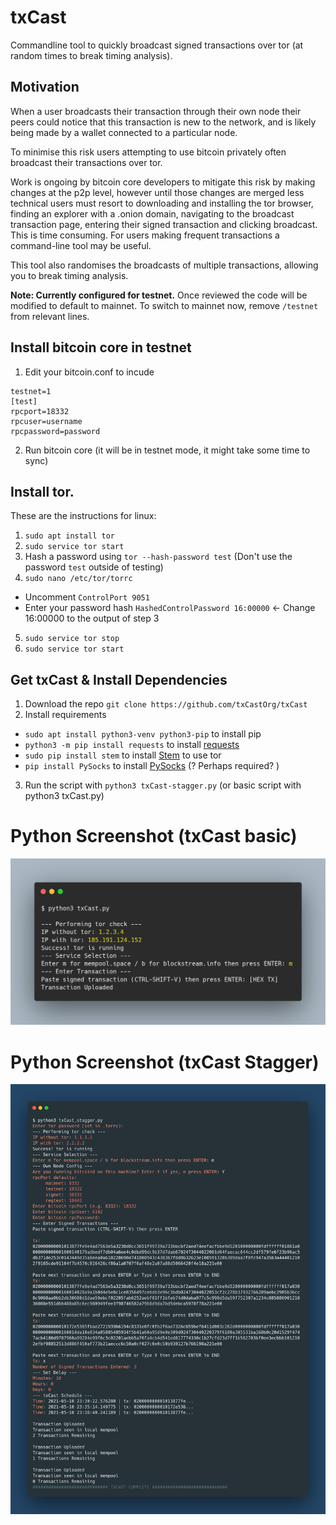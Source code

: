 # txCast

Commandline tool to quickly broadcast signed transactions over tor (at random times to break timing analysis).

## Motivation
When a user broadcasts their transaction through their own node their peers could notice that this transaction is new to the network, and is likely being made by a wallet connected to a particular node.

To minimise this risk users attempting to use bitcoin privately often broadcast their transactions over tor.

Work is ongoing by bitcoin core developers to mitigate this risk by making changes at the p2p level, however until those changes are merged less technical users must resort to downloading and installing the tor browser, finding an explorer with a .onion domain, navigating to the broadcast transaction page, entering their signed transaction and clicking broadcast. 
This is time consuming.
For users making frequent transactions a command-line tool may be useful. 

This tool also randomises the broadcasts of multiple transactions, allowing you to break timing analysis.

**Note: Currently configured for testnet.**
Once reviewed the code will be modified to default to mainnet. To switch to mainnet now, remove `/testnet` from relevant lines.

## Install bitcoin core in testnet
1. Edit your bitcoin.conf to incude
```
testnet=1
[test]
rpcport=18332
rpcuser=username
rpcpassword=password
```
2. Run bitcoin core (it will be in testnet mode, it might take some time to sync)

## Install tor. 
These are the instructions for linux:
1. `sudo apt install tor`
2. `sudo service tor start`
3. Hash a password using `tor --hash-password test` (Don't use the password `test` outside of testing)
4. `sudo nano /etc/tor/torrc`
- Uncomment `ControlPort 9051`
- Enter your password hash `HashedControlPassword 16:00000` <- Change 16:00000 to the output of step 3
5. `sudo service tor stop`
6. `sudo service tor start`

## Get txCast & Install Dependencies
1. Download the repo `git clone https://github.com/txCastOrg/txCast`
2. Install requirements
- `sudo apt install python3-venv python3-pip` to install pip 
- `python3 -m pip install requests` to install [requests](https://2.python-requests.org/en/master/)
- `sudo pip install stem` to install [Stem](https://stem.torproject.org/) to use tor 
- `pip install PySocks` to install [PySocks](https://pypi.org/project/PySocks/) (? Perhaps required? )
3. Run the script with `python3 txCast-stagger.py` (or basic script with python3 txCast.py)

# Python Screenshot (txCast basic)
![](/txCast.png)

# Python Screenshot (txCast Stagger)
![](/txCast_stagger.png)
